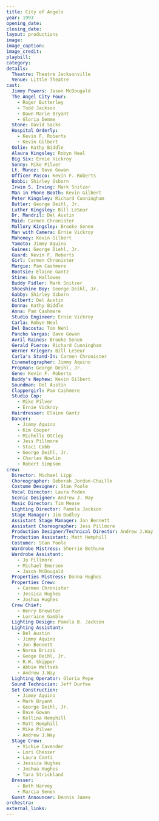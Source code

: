 ```yaml
---
title: City of Angels
year: 1993
opening_date: 
closing_date: 
layout: productions
image:
image_caption:
image_credit:
playbill: 
category: 
details:
  Theatre: Theatre Jacksonville
  Venue: Little Theatre
cast:
  Jimmy Powers: Jason McDougald
  The Angel City Four:
    - Roger Butterley
    - Todd Jackson
    - Dawn Marie Bryant
    - Gloria Demme
  Stone: David Sacks
  Hospital Orderly:
    - Kevin F. Roberts
    - Kevin Gilbert
  Oolie: Kathy Biddle
  Alaura Kingsley: Robyn Neal
  Big Six: Ernie Vickroy
  Sonny: Mike Pilver
  Lt. Munoz: Dave Gowan
  Officer Pasco: Kevin F. Roberts
  Bobbi: Shirley Osborn
  Irwin S. Irving: Mark Snitzer
  Man in Phone Booth: Kevin Gilbert
  Peter Kingsley: Richard Cunningham
  Butler: George Deihl, Jr.
  Luther Kingsley: Bill LeSeur
  Dr. Mandril: Del Austin
  Maid: Carmen Chronister
  Mallory Kingsley: Brooke Senen
  Man with Camera: Ernie Vickroy
  Mahoney: Kevin Gilbert
  Yamoto: Jimmy Aquino
  Gaines: George Diehl, Jr. 
  Guard: Kevin F. Roberts
  Girl: Carmen Chronister
  Margie: Pam Cashmere
  Bootsie: Elaine Gantz
  Stine: Bo Hallowes
  Buddy Fidler: Mark Snitzer
  Shoeshine Boy: George Deihl, Jr.
  Gabby: Shirley Osborn
  Gilbert: Del Austin
  Donna: Kathy Biddle
  Anna: Pam Cashmere
  Studio Engineer: Ernie Vickroy
  Carla: Robyn Neal
  Del Dacosta: Tom Nehl
  Pancho Vargas: Dave Gowan
  Avril Raines: Brooke Senen
  Gerald Pierce: Richard Cunningham
  Werner Krieger: Bill LeSeur
  Carla's Stand-In: Carmen Chronister
  Cinematographer: Jimmy Aquino
  Propman: George Deihl, Jr.
  Gene: Kevin F. Roberts
  Buddy's Nephew: Kevin Gilbert
  Soundman: Del Austin
  Clappergirl: Pam Cashmere
  Studio Cop:
    - Mike Pilver
    - Ernie Vickroy
  Hairdresser: Elaine Gantz
  Dancer:
    - Jimmy Aquino
    - Kim Cooper
    - Michelle Ottley
    - Jess Pillmore
    - Staci Cobb
    - George Deihl, Jr.
    - Charles Nowlin
    - Robert Simpson
crew:
  Director: Michael Lipp
  Choreographer: Deborah Jordan-Chaille
  Costume Designer: Stan Poole
  Vocal Director: Laura Peden
  Scenic Designer: Andrew J. Way
  Music Director: Tim Mease
  Lighting Director: Pamela Jackson
  Stage Manager: Jim Dudley
  Assistant Stage Manager: Jon Bennett
  Assistant Choreographer: Jess Pillmore
  Production Designer/Technical Director: Andrew J.Way
  Production Assistant: Matt Hemphill
  Costumer: Stan Poole
  Wardrobe Mistress: Sherrie Bethune
  Wardrobe Assistant:
    - Jo Pillmore
    - Michael Emerson
    - Jason McDougald
  Properties Mistress: Donna Hughes
  Properties Crew:
    - Carmen Chronister
    - Jessica Hughes
    - Joshua Hughes
  Crew Chief:
    - Henry Brewster
    - Lorraine Gamble
  Lighting Design: Pamela B. Jackson
  Lighting Assistant:
    - Del Austin
    - Jimmy Aquino
    - Jon Bennett
    - Norma Brizzi
    - Geoge Deihl, Jr.
    - R.W. Skipper
    - Abbie Weltsek
    - Andrew J.Way
  Lighting Operator: Gloria Pepe
  Sound Technician: Jeff Durfee
  Set Construction:
    - Jimmy Aquino
    - Mark Bryant
    - George Deihl, Jr.
    - Dave Gowan
    - Kellina Hemphill
    - Matt Hemphill
    - Mike Pilver
    - Andrew J.Way
  Stage Crew:
    - Vickie Cavender
    - Lori Chesser
    - Laura Conti
    - Jessica Hughes
    - Joshua Hughes
    - Tara Strickland
  Dresser:
    - Beth Harvey
    - Marcia Senen
  Guest Announcer: Dennis James
orchestra:
external_links:
---
```


